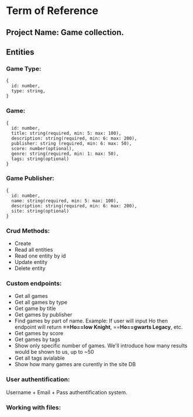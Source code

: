 # Term of Reference

## Project Name: Game collection.

## Entities

### Game Type:
    {
      id: number,
      type: string,
    }

### Game:
    {
      id: number,
      title: string(required, min: 5: max: 100),
      description: string(required, min: 6: max: 200),
      publisher: string (required, min: 6: max: 50),
      score: number(optional),
      genre: string(required, min: 1: max: 50),
      tags: string(optional)
    }
    
### Game Publisher:
    {
      id: number,
      name: string(required, min: 5: max: 100),
      description: string(required, min: 6: max: 200),
      site: string(optional)
    }
    
### Crud Methods:

- Create 
- Read all entities
- Read one entity by id
- Update entity
- Delete entity
      
### Custom endpoints:

- Get all games
- Get all games by type
- Get game by title
- Get games by publisher
- Find games by part of name. Example: If user will input Ho then endpoint will return **==Ho==low Knight**, ==**Ho==gwarts Legacy**, etc.
- Get games by score
- Get games by tags
- Show only specific number of games. We'll introduce how many results would be shown to us, up to ~50
- Get all tags avialable
- Show how many games are curently in the site DB

### User authentification:

Username + Email + Pass authentification system.

### Working with files:


